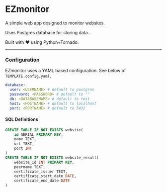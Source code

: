 # EZmonitor

A simple web app designed to monitor websites.

Uses Postgres database for storing data.

Built with ❤ using Python+Tornado.

--- 

### Configuration

EZmonitor uses a YAML based configuration. See below of `TEMPLATE.config.yaml`.

```YAML
database:
  user: <USERNAME> # default to postgres
  password: <PASSWORD> # default to ""
  db: <DATABASENAME> # default to test
  host: <HOSTNAME> # default to localhost
  port: <PORTNAME> # default to 5432
```


#### SQL Definitions

```sql
CREATE TABLE IF NOT EXISTS website(
    id SERIAL PRIMARY KEY,
    name TEXT,
    url TEXT,
    port INT
)
CREATE TABLE IF NOT EXISTS website_result(
    website_id INT PRIMARY KEY,
    peername TEXT,
    certificate_issuer TEXT,
    certificate_start_date DATE,
    certificate_end_date DATE
)
```